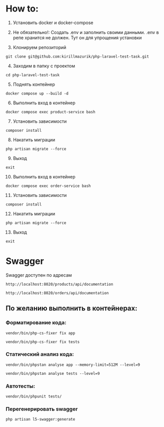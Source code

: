 # How to:

1. Установить docker и docker-compose

2. Не обязательно!: Создать .env и заполнить своими данными. .env в репе хранится не должен. Тут он для упрощения установки

3. Клонируем репозиторий
```
git clone git@github.com:kirillmazurik/php-laravel-test-task.git
```

4. Заходим в папку с проектом
```
cd php-laravel-test-task
```

5. Поднять контейнер
```
docker compose up --build -d
```

6. Выполнить вход в контейнер
```
docker compose exec product-service bash
```

7. Установить зависимости
```
composer install
```

8. Накатить миграции
```
php artisan migrate --force
```

9. Выход
```
exit 
```

10. Выполнить вход в контейнер
```
docker compose exec order-service bash
```

11. Установить зависимости
```
composer install
```

12. Накатить миграции
```
php artisan migrate --force
```

13. Выход
```
exit 
```

# Swagger
Swagger доступен по адресам
```
http://localhost:8020/products/api/documentation
```
```
http://localhost:8020/orders/api/documentation
```

## По желанию выполнить в контейнерах:
### Форматирование кода:
```
vendor/bin/php-cs-fixer fix app
```
```
vendor/bin/php-cs-fixer fix tests
```

### Статический анализ кода:
```
vendor/bin/phpstan analyse app --memory-limit=512M --level=9
```
```
vendor/bin/phpstan analyse tests --level=9
```

### Автотесты:
```
vendor/bin/phpunit tests/
```

### Перегенерировать swagger
```
php artisan l5-swagger:generate
```
